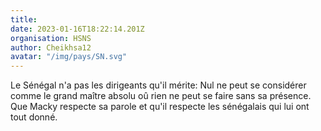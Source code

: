 ```yaml
---
title: 
date: 2023-01-16T18:22:14.201Z
organisation: HSNS
author: Cheikhsa12
avatar: "/img/pays/SN.svg"
---
```


Le Sénégal n'a pas les dirigeants qu'il mérite: Nul ne peut se considérer comme le grand maître absolu oû rien ne peut se faire sans sa présence.  Que Macky respecte sa parole et qu'il respecte les sénégalais qui lui ont tout donné. 